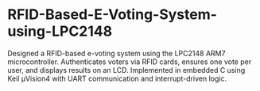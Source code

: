 # RFID-Based-E-Voting-System-using-LPC2148
Designed a RFID-based e-voting system using the LPC2148 ARM7 microcontroller. Authenticates voters via RFID cards, ensures one vote per user, and displays results on an LCD. Implemented in embedded C using Keil µVision4 with UART communication and interrupt-driven logic.
